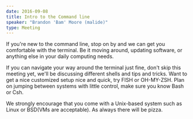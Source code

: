 ```yaml
---
date: 2016-09-08
title: Intro to the Command line
speaker: "Brandon 'Bam' Moore (malide)"
type: Meeting
---
```

If you're new to the command line, stop on by and we can get you comfortable with the terminal. Be it moving around, updating software, or anything else in your daily computing needs. 

If you can navigate your way around the terminal just fine, don't skip this meeting yet, we'll be discussing different shells and tips and tricks. Want to get a nice customized setup nice and quick, try FISH or OH-MY-ZSH. Plan on jumping between systems with little control, make sure you know Bash or Csh.

We strongly encourage that you come with a Unix-based system such as Linux or BSD(VMs are acceptable). As always there will be pizza.
